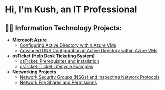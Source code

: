 <h1>Hi, I'm Kush, an IT Professional</a></h1>

<h2>👨‍💻 Information Technology Projects:</h2>

- <b>Microsoft Azure</b>
  - [Configuring Active Directory within Azure VMs](https://github.com/Kush-Ali/configure-ad)
  - [Advanced DNS Configuration in Active Directory within Azure VMs](https://github.com/Kush-Ali/advanced-dns-configuration)
- <b>osTicket (Help Desk Ticketing System)</b>
  - [osTicket: Prerequisites and Installation](https://github.com/Kush-Ali/osticket-prereqs)
  - [osTicket: Ticket Lifecycle Examples](https://github.com/Kush-Ali/ticket-lifecycle) 
- <b>Networking Projects</b>  
  - [Network Security Groups (NSGs) and Inspecting Network Protocols](https://github.com/Kush-Ali/azure-network-protocols)
  - [Network File Shares and Permissions](https://github.com/Kush-Ali/network-file-shares-and-permissions) 
